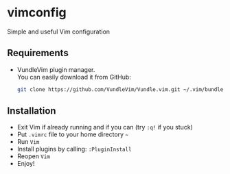 # vimconfig
Simple and useful Vim configuration

## Requirements

* VundleVim plugin manager.  
  You can easily download it from GitHub:  
  ```bash
  git clone https://github.com/VundleVim/Vundle.vim.git ~/.vim/bundle/Vundle.vim
  ```

## Installation

* Exit Vim if already running and if you can (try `:q!` if you stuck)
* Put `.vimrc` file to your home directory `~`
* Run `Vim`
* Install plugins by calling: `:PluginInstall`
* Reopen `Vim`
* Enjoy!
